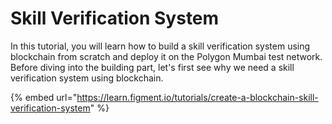 # Skill Verification System

In this tutorial, you will learn how to build a skill verification system using blockchain from scratch and deploy it on the Polygon Mumbai test network. Before diving into the building part, let's first see why we need a skill verification system using blockchain.

{% embed url="https://learn.figment.io/tutorials/create-a-blockchain-skill-verification-system" %}
